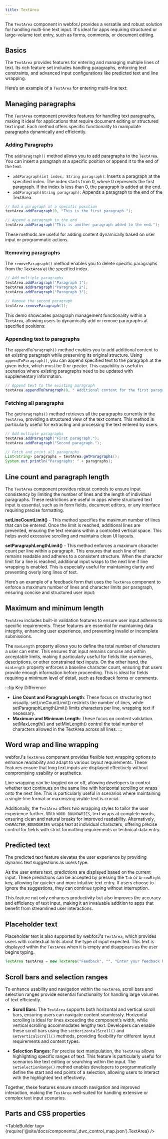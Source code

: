 ```yaml
---
title: TextArea
---
```


<DocChip chip="shadow" />

<DocChip chip="name" label="dwc-textarea" />

<JavadocLink type="foundation" location="com/webforj/component/field/TextArea" top='true'/>

The `TextArea` component in webforJ provides a versatile and robust solution for handling multi-line text input. It's ideal for apps requiring structured or large-volume text entry, such as forms, comments, or document editing.

## Basics

The `TextArea` provides features for entering and managing multiple lines of text. Its rich feature set includes handling paragraphs, enforcing text constraints, and advanced input configurations like predicted text and line wrapping.

Here’s an example of a `TextArea` for entering multi-line text:

<ComponentDemo 
path='https://demo.webforj.com/webapp/controlsamples/textarea?' 
javaE='https://raw.githubusercontent.com/webforj/webforj-docs-samples/refs/heads/main/src/main/java/com/webforj/samples/views/textarea/TextAreaView.java'
height = '200px'
/>

## Managing paragraphs

The `TextArea` component provides features for handling text paragraphs, making it ideal for applications that require document editing or structured text input. Each method offers specific functionality to manipulate paragraphs dynamically and efficiently.

### Adding Paragraphs

The `addParagraph()` method allows you to add paragraphs to the `TextArea`. You can insert a paragraph at a specific position or append it to the end of the text.

- `addParagraph(int index, String paragraph)`: Inserts a paragraph at the specified index. The index starts from 0, where 0 represents the first paragraph. If the index is less than 0, the paragraph is added at the end.
- `addParagraph(String paragraph)`: Appends a paragraph to the end of the TextArea.

```java
// Add a paragraph at a specific position
textArea.addParagraph(0, "This is the first paragraph.");

// Append a paragraph to the end
textArea.addParagraph("This is another paragraph added to the end.");
```

These methods are useful for adding content dynamically based on user input or programmatic actions.

### Removing paragraphs

The `removeParagraph()` method enables you to delete specific paragraphs from the `TextArea` at the specified index.

```java
// Add multiple paragraphs
textArea.addParagraph("Paragraph 1");
textArea.addParagraph("Paragraph 2");
textArea.addParagraph("Paragraph 3");

// Remove the second paragraph
textArea.removeParagraph(1);
```
This demo showcases paragraph management functionality within a `TextArea`, allowing users to dynamically add or remove paragraphs at specified positions:

<ComponentDemo 
path='https://demo.webforj.com/webapp/controlsamples/textareaparagraphmanager?' 
javaE='https://raw.githubusercontent.com/webforj/webforj-docs-samples/refs/heads/main/src/main/java/com/webforj/samples/views/textarea/TextAreaParagraphManagerView.java'
height = '325px'
/>

### Appending text to paragraphs

The `appendToParagraph()` method enables you to add additional content to an existing paragraph while preserving its original structure. Using `appendToParagraph()`, you can append specified text to the paragraph at the given index, which must be 0 or greater. This capability is useful in scenarios where existing paragraphs need to be updated with supplementary information.

```java
// Append text to the existing paragraph
textArea.appendToParagraph(0, " Additional content for the first paragraph.");
```

### Fetching all paragraphs

The `getParagraphs()` method retrieves all the paragraphs currently in the `TextArea`, providing a structured view of the text content. This method is particularly useful for extracting and processing the text entered by users.

```java
// Add multiple paragraphs
textArea.addParagraph("First paragraph.");
textArea.addParagraph("Second paragraph.");

// Fetch and print all paragraphs
List<String> paragraphs = textArea.getParagraphs();
System.out.println("Paragraphs: " + paragraphs);
```

## Line count and paragraph length

The `TextArea` component provides robust controls to ensure input consistency by limiting the number of lines and the length of individual paragraphs. These restrictions are useful in apps where structured text input is essential, such as in form fields, document editors, or any interface requiring precise formatting.

**setLineCountLimit()** - This method specifies the maximum number of lines that can be entered. Once the limit is reached, additional lines are prevented, ensuring the text remains within a controlled vertical space. This helps avoid excessive scrolling and maintains clean UI layouts.

**setParagraphLengthLimit()** - This method enforces a maximum character count per line within a paragraph. This ensures that each line of text remains readable and adheres to a consistent structure. When the character limit for a line is reached, additional input wraps to the next line if line wrapping is enabled. This is especially useful for maintaining clarity and preventing overly long lines of text.

Here’s an example of a feedback form that uses the `TextArea` component to enforce a maximum number of lines and character limits per paragraph, ensuring concise and structured user input:

<ComponentDemo 
path='https://demo.webforj.com/webapp/controlsamples/textarealinelimit?' 
javaE='https://raw.githubusercontent.com/webforj/webforj-docs-samples/refs/heads/main/src/main/java/com/webforj/samples/views/textarea/TextAreaLineLimitView.java'
height = '250px'
/>

## Maximum and minimum length

`TextArea` includes built-in validation features to ensure user input adheres to specific requirements. These features are essential for maintaining data integrity, enhancing user experience, and preventing invalid or incomplete submissions.

The `maxLength` property allows you to define the total number of characters a user can enter. This ensures that input remains concise and within acceptable limits, making it particularly useful for fields like usernames, descriptions, or other constrained text inputs. On the other hand, the `minLength` property enforces a baseline character count, ensuring that users provide enough information before proceeding. This is ideal for fields requiring a minimum level of detail, such as feedback forms or comments.

:::tip Key Difference
- **Line Count and Paragraph Length**: These focus on structuring text visually. setLineCountLimit() restricts the number of lines, while setParagraphLengthLimit() limits characters per line, wrapping text if necessary.
- **Maximum and Minimum Length**: These focus on content validation. setMaxLength() and setMinLength() control the total number of characters allowed in the TextArea across all lines.
:::

## Word wrap and line wrapping 

webforJ's `TextArea` component provides flexible text wrapping options to enhance readability and adapt to various layout requirements. These features ensure that long text inputs are displayed effectively without compromising usability or aesthetics.

Line wrapping can be toggled on or off, allowing developers to control whether text continues on the same line with horizontal scrolling or wraps onto the next line. This is particularly useful in scenarios where maintaining a single-line format or maximizing visible text is crucial.

Additionally, the `TextArea` offers two wrapping styles to tailor the user experience further. With `WORD_BOUNDARIES`, text wraps at complete words, ensuring clean and natural breaks for improved readability. Alternatively, `CHARACTER_BOUNDARIES` wraps text at individual characters, offering precise control for fields with strict formatting requirements or technical data entry.

<ComponentDemo 
path='https://demo.webforj.com/webapp/controlsamples/textareawrap?' 
javaE='https://raw.githubusercontent.com/webforj/webforj-docs-samples/refs/heads/main/src/main/java/com/webforj/samples/views/textarea/TextAreaWrapView.java'
height = '150px'
/>

## Predicted text

The predicted text feature elevates the user experience by providing dynamic text suggestions as users type.

As the user enters text, predictions are displayed based on the current input. These predictions can be accepted by pressing the `Tab` or `ArrowRight` key, allowing for quicker and more intuitive text entry. If users choose to ignore the suggestions, they can continue typing without interruption.

This feature not only enhances productivity but also improves the accuracy and efficiency of text input, making it an invaluable addition to apps that benefit from streamlined user interactions.

<ComponentDemo 
path='https://demo.webforj.com/webapp/controlsamples/textareapredictedtext?' 
javaE='https://raw.githubusercontent.com/webforj/webforj-docs-samples/refs/heads/main/src/main/java/com/webforj/samples/views/textarea/TextAreaPredictedTextView.java'
height = '125px'
/>

## Placeholder text

Placeholder text is also supported by webforJ's `TextArea`, which provides users with contextual hints about the type of input expected. This text is displayed within the `TextArea` when it is empty and disappears as the user begins typing.

```java
TextArea textArea = new TextArea("Feedback", "", "Enter your feedback here...");
```

## Scroll bars and selection ranges

To enhance usability and navigation within the `TextArea`, scroll bars and selection ranges provide essential functionality for handling large volumes of text efficiently.

- **Scroll Bars**: The `TextArea` supports both horizontal and vertical scroll bars, ensuring users can navigate content seamlessly. Horizontal scrolling is ideal for lines exceeding the component’s width, while vertical scrolling accommodates lengthy text. Developers can enable these scroll bars using the `setHorizontalScroll()` and `setVerticalScroll()` methods, providing flexibility for different layout requirements and content types.

- **Selection Ranges**: For precise text manipulation, the `TextArea` allows highlighting specific ranges of text. This feature is particularly useful for scenarios like text editing or searching within the input. The `setSelectionRange()` method enables developers to programmatically define the start and end points of a selection, allowing users to interact with the highlighted text effectively.

Together, these features ensure smooth navigation and improved interaction, making the `TextArea` well-suited for handling extensive or complex text input scenarios.

## Parts and CSS properties

<TableBuilder tag={require('@site/docs/components/_dwc_control_map.json').TextArea} />
